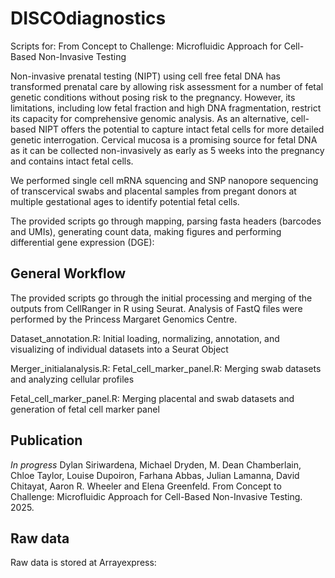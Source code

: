 # DISCOdiagnostics
Scripts for: From Concept to Challenge: Microfluidic Approach for Cell-Based Non-Invasive Testing

Non-invasive prenatal testing (NIPT) using cell free fetal DNA has transformed prenatal care by allowing risk assessment for a number of fetal genetic conditions without posing risk to the pregnancy. However, its limitations, including low fetal fraction and high DNA fragmentation, restrict its capacity for comprehensive genomic analysis. As an alternative, cell-based NIPT offers the potential to capture intact fetal cells for more detailed genetic interrogation. Cervical mucosa is a promising source for fetal DNA as it can be collected non-invasively as early as 5 weeks into the pregnancy and contains intact fetal cells. 

We performed single cell mRNA squencing and SNP nanopore sequencing of transcervical swabs and placental samples from pregant donors at multiple gestational ages to identify potential fetal cells. 

The provided scripts go through mapping, parsing fasta headers (barcodes and UMIs), generating count data, making figures and performing differential gene expression (DGE):

## General Workflow
The provided scripts go through the initial processing and merging of the outputs from CellRanger in R using Seurat. Analysis of FastQ files were performed by the Princess Margaret Genomics Centre.

Dataset_annotation.R: Initial loading, normalizing, annotation, and visualizing of individual datasets into a Seurat Object

Merger_initialanalysis.R: Fetal_cell_marker_panel.R: Merging swab datasets and analyzing cellular profiles

Fetal_cell_marker_panel.R: Merging placental and swab datasets and generation of fetal cell marker panel

## Publication
*In progress*
Dylan Siriwardena, Michael Dryden, M. Dean Chamberlain, Chloe Taylor, Louise Dupoiron, Farhana Abbas, Julian Lamanna, David Chitayat, Aaron R. Wheeler and Elena Greenfeld. From Concept to Challenge: Microfluidic Approach for Cell-Based Non-Invasive Testing. 2025.

## Raw data
Raw data is stored at Arrayexpress: 

